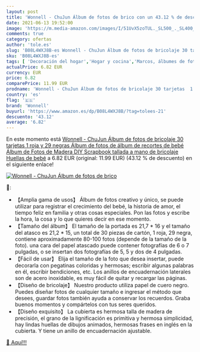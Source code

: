 ```yaml
---
layout: post
title: 'Wonnell - ChuJun Álbum de fotos de brico con un 43.12 % de descuento'
date: 2021-06-13 19:52:00
image: 'https://m.media-amazon.com/images/I/51UvX5zoTUL._SL500_._SL400_.jpg'
comments: true
category: ofertas
author: 'tole.es'
slug: 'B08L4WXJ8B-es Wonnell - ChuJun Álbum de fotos de bricolaje 30 tarjetas 1...'
sku: 'B08L4WXJ8B-es'
tags: [ 'Decoración del hogar','Hogar y cocina','Marcos, álbumes de fotos y accesorios','bebé','wonnell','Álbumes de fotos', ]
actualPrice: 6.82 EUR
currency: EUR
price: 6.82
comparePrice: 11.99 EUR
prodname: 'Wonnell - ChuJun Álbum de fotos de bricolaje 30 tarjetas  1 roja y 29 negras   Álbum de fotos de álbum de recortes de bebé  Álbum de Fotos de Madera DIY Scrapbook tallada a mano de bricolaje Huellas de bebé'
country: 'es'
flag: '🇪🇸'
brand: 'Wonnell'
buyurl: 'https://www.amazon.es/dp/B08L4WXJ8B/?tag=tolees-21'
descuento: '43.12'
average: '6.82'
---
```


En este momento está [Wonnell - ChuJun Álbum de fotos de bricolaje 30 tarjetas  1 roja y 29 negras   Álbum de fotos de álbum de recortes de bebé  Álbum de Fotos de Madera DIY Scrapbook tallada a mano de bricolaje Huellas de bebé](https://www.amazon.es/dp/B08L4WXJ8B/?tag=tolees-21) a 6.82 EUR (original: 11.99 EUR) (43.12 %  de descuento) en el siguiente enlace!

[![Wonnell - ChuJun Álbum de fotos de brico](https://m.media-amazon.com/images/I/51UvX5zoTUL._SL500_._SL400_.jpg)](https://www.amazon.es/dp/B08L4WXJ8B/?tag=tolees-21)

🔎:

- 【Amplia gama de usos】 Álbum de fotos creativo y único, se puede utilizar para registrar el crecimiento del bebé, la historia de amor, el tiempo feliz en familia y otras cosas especiales. Pon las fotos y escribe la hora, la cosa y lo que quieres decir en ese momento.
- 【Tamaño del álbum】 El tamaño de la portada es 21,7 * 16 y el tamaño del atasco es 21,2 * 15, un total de 30 piezas de cartón, 1 roja, 29 negra, contiene aproximadamente 80-100 fotos (depende de la tamaño de la foto). una cara del papel atascado puede contener fotografías de 6 o 7 pulgadas, o se insertan dos fotografías de 5, 5 y dos de 4 pulgadas.
- 【Fácil de usar】 Elija el tamaño de la foto que desea insertar, puede decorarla con pegatinas coloridas y hermosas; escribir algunas palabras en él, escribir bendiciones, etc. Los anillos de encuadernación laterales son de acero inoxidable, es muy fácil de quitar y recargar las páginas.
- 【Diseño de bricolaje】 Nuestro producto utiliza papel de cuero negro. Puedes diseñar fotos de cualquier tamaño e ingresar el método que desees, guardar fotos también ayuda a conservar los recuerdos. Graba buenos momentos y compártelos con tus seres queridos.
- 【Diseño exquisito】 La cubierta es hermosa talla de madera de precisión, el grano de la lignificación es primitiva y hermosa simplicidad, hay lindas huellas de dibujos animados, hermosas frases en inglés en la cubierta. Y tiene un anillo de encuadernación ajustable.

[🛒 Aquí!!!](https://www.amazon.es/dp/B08L4WXJ8B/?tag=tolees-21)
